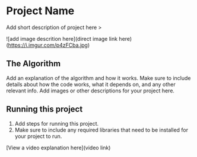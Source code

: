 # Project Name

 Add short description of project here > 

![add image descrition here](direct image link here)
(https://i.imgur.com/p4zFCba.jpg)

## The Algorithm

Add an explanation of the algorithm and how it works. Make sure to include details about how the code works, what it depends on, and any other relevant info. Add images or other descriptions for your project here. 

## Running this project

1. Add steps for running this project.
2. Make sure to include any required libraries that need to be installed for your project to run.

[View a video explanation here](video link)
